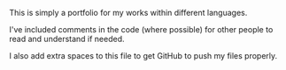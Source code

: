 This is simply a portfolio for my works within different languages.

I've included comments in the code (where possible) for other people to read and understand if needed.

I also add extra spaces to this file to get GitHub to push my files properly.